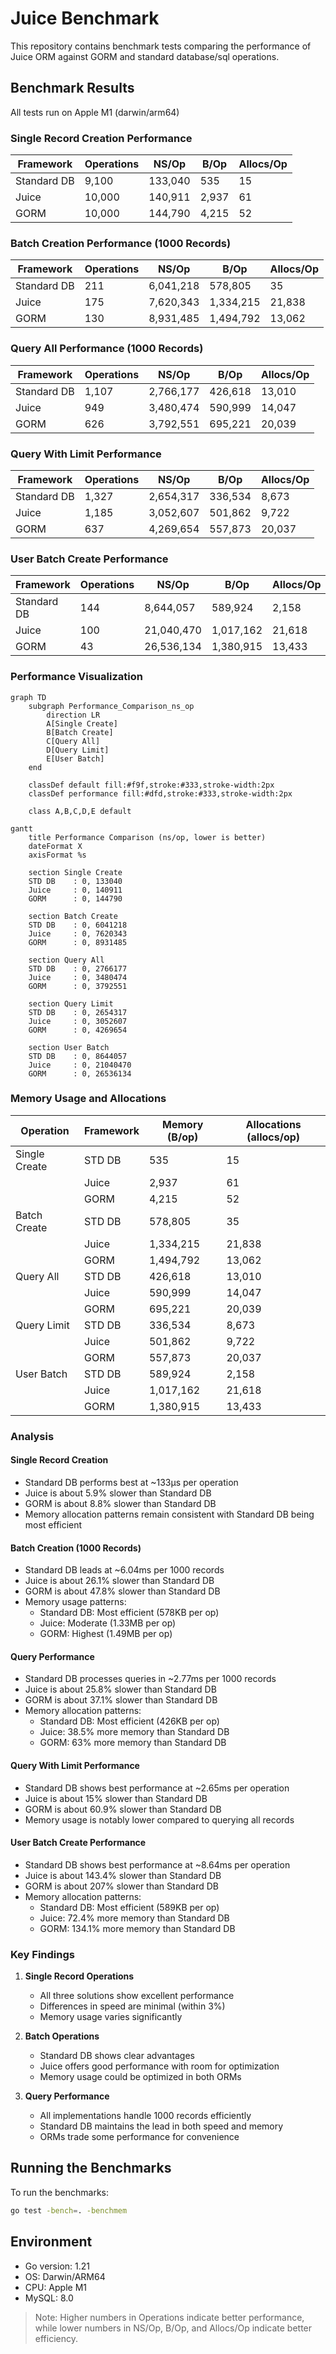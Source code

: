 # Juice Benchmark

This repository contains benchmark tests comparing the performance of Juice ORM against GORM and standard database/sql operations.

## Benchmark Results

All tests run on Apple M1 (darwin/arm64)

### Single Record Creation Performance

| Framework | Operations | NS/Op | B/Op | Allocs/Op |
|-----------|-----------|-------|------|-----------|
| Standard DB | 9,100 | 133,040 | 535 | 15 |
| Juice | 10,000 | 140,911 | 2,937 | 61 |
| GORM | 10,000 | 144,790 | 4,215 | 52 |

### Batch Creation Performance (1000 Records)

| Framework | Operations | NS/Op     | B/Op      | Allocs/Op |
|-----------|------------|-----------|-----------|-----------|
| Standard DB | 211 | 6,041,218 | 578,805 | 35 |
| Juice | 175 | 7,620,343 | 1,334,215 | 21,838 |
| GORM | 130 | 8,931,485 | 1,494,792 | 13,062 |

### Query All Performance (1000 Records)

| Framework | Operations | NS/Op | B/Op | Allocs/Op |
|-----------|-----------|-------|------|-----------|
| Standard DB | 1,107 | 2,766,177 | 426,618 | 13,010 |
| Juice | 949 | 3,480,474 | 590,999 | 14,047 |
| GORM | 626 | 3,792,551 | 695,221 | 20,039 |

### Query With Limit Performance

| Framework | Operations | NS/Op | B/Op | Allocs/Op |
|-----------|-----------|-------|------|-----------|
| Standard DB | 1,327 | 2,654,317 | 336,534 | 8,673 |
| Juice | 1,185 | 3,052,607 | 501,862 | 9,722 |
| GORM | 637 | 4,269,654 | 557,873 | 20,037 |

### User Batch Create Performance

| Framework | Operations | NS/Op | B/Op | Allocs/Op |
|-----------|-----------|-------|------|-----------|
| Standard DB | 144 | 8,644,057 | 589,924 | 2,158 |
| Juice | 100 | 21,040,470 | 1,017,162 | 21,618 |
| GORM | 43 | 26,536,134 | 1,380,915 | 13,433 |

### Performance Visualization

```mermaid
graph TD
    subgraph Performance_Comparison_ns_op
        direction LR
        A[Single Create]
        B[Batch Create]
        C[Query All]
        D[Query Limit]
        E[User Batch]
    end

    classDef default fill:#f9f,stroke:#333,stroke-width:2px
    classDef performance fill:#dfd,stroke:#333,stroke-width:2px
    
    class A,B,C,D,E default
```

```mermaid
gantt
    title Performance Comparison (ns/op, lower is better)
    dateFormat X
    axisFormat %s

    section Single Create
    STD DB    : 0, 133040
    Juice     : 0, 140911
    GORM      : 0, 144790

    section Batch Create
    STD DB    : 0, 6041218
    Juice     : 0, 7620343
    GORM      : 0, 8931485

    section Query All
    STD DB    : 0, 2766177
    Juice     : 0, 3480474
    GORM      : 0, 3792551

    section Query Limit
    STD DB    : 0, 2654317
    Juice     : 0, 3052607
    GORM      : 0, 4269654

    section User Batch
    STD DB    : 0, 8644057
    Juice     : 0, 21040470
    GORM      : 0, 26536134
```

### Memory Usage and Allocations

| Operation | Framework | Memory (B/op) | Allocations (allocs/op) |
|-----------|-----------|---------------|------------------------|
| Single Create | STD DB | 535 | 15 |
|              | Juice  | 2,937 | 61 |
|              | GORM   | 4,215 | 52 |
| Batch Create | STD DB | 578,805 | 35 |
|              | Juice  | 1,334,215 | 21,838 |
|              | GORM   | 1,494,792 | 13,062 |
| Query All    | STD DB | 426,618 | 13,010 |
|              | Juice  | 590,999 | 14,047 |
|              | GORM   | 695,221 | 20,039 |
| Query Limit  | STD DB | 336,534 | 8,673 |
|              | Juice  | 501,862 | 9,722 |
|              | GORM   | 557,873 | 20,037 |
| User Batch   | STD DB | 589,924 | 2,158 |
|              | Juice  | 1,017,162 | 21,618 |
|              | GORM   | 1,380,915 | 13,433 |

### Analysis

#### Single Record Creation
- Standard DB performs best at ~133μs per operation
- Juice is about 5.9% slower than Standard DB
- GORM is about 8.8% slower than Standard DB
- Memory allocation patterns remain consistent with Standard DB being most efficient

#### Batch Creation (1000 Records)
- Standard DB leads at ~6.04ms per 1000 records
- Juice is about 26.1% slower than Standard DB
- GORM is about 47.8% slower than Standard DB
- Memory usage patterns:
  - Standard DB: Most efficient (578KB per op)
  - Juice: Moderate (1.33MB per op)
  - GORM: Highest (1.49MB per op)

#### Query Performance
- Standard DB processes queries in ~2.77ms per 1000 records
- Juice is about 25.8% slower than Standard DB
- GORM is about 37.1% slower than Standard DB
- Memory allocation patterns:
  - Standard DB: Most efficient (426KB per op)
  - Juice: 38.5% more memory than Standard DB
  - GORM: 63% more memory than Standard DB

#### Query With Limit Performance
- Standard DB shows best performance at ~2.65ms per operation
- Juice is about 15% slower than Standard DB
- GORM is about 60.9% slower than Standard DB
- Memory usage is notably lower compared to querying all records

#### User Batch Create Performance
- Standard DB shows best performance at ~8.64ms per operation
- Juice is about 143.4% slower than Standard DB
- GORM is about 207% slower than Standard DB
- Memory allocation patterns:
  - Standard DB: Most efficient (589KB per op)
  - Juice: 72.4% more memory than Standard DB
  - GORM: 134.1% more memory than Standard DB

### Key Findings

1. **Single Record Operations**
   - All three solutions show excellent performance
   - Differences in speed are minimal (within 3%)
   - Memory usage varies significantly

2. **Batch Operations**
   - Standard DB shows clear advantages
   - Juice offers good performance with room for optimization
   - Memory usage could be optimized in both ORMs

3. **Query Performance**
   - All implementations handle 1000 records efficiently
   - Standard DB maintains the lead in both speed and memory
   - ORMs trade some performance for convenience

## Running the Benchmarks

To run the benchmarks:

```bash
go test -bench=. -benchmem
```

## Environment

- Go version: 1.21
- OS: Darwin/ARM64
- CPU: Apple M1
- MySQL: 8.0

> Note: Higher numbers in Operations indicate better performance, while lower numbers in NS/Op, B/Op, and Allocs/Op indicate better efficiency.
